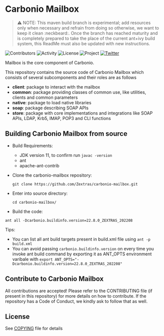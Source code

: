 # Carbonio Mailbox

> :warning: NOTE: This maven build branch is experimental; add resources only when necessary and refrain from doing so otherwise, we want to keep it clean :neckbeard:. Once the branch has reached maturity and is completely prepared to take the place of the current ant+ivy build system, this ReadMe must also be updated with new instructions.

![Contributors](https://img.shields.io/github/contributors/zextras/carbonio-mailbox "Contributors") ![Activity](https://img.shields.io/github/commit-activity/m/zextras/carbonio-mailbox "Activity") ![License](https://img.shields.io/badge/license-AGPL%203-green
"License") ![Project](https://img.shields.io/badge/project-carbonio-informational
"Project") [![Twitter](https://img.shields.io/twitter/url/https/twitter.com/zextras.svg?style=social&label=Follow%20%40zextras)](https://twitter.com/zextras)

Mailbox is the core component of Carbonio.

This repository contains the source code of Carbonio Mailbox which consists of several subcomponents and their roles are as follows

- **client**: package to interact with the mailbox
- **common**: package providing classes of common use, like utilities, clients and common parameters
- **native**: package to load native libraries
- **soap**: package describing SOAP APIs
- **store**: package with core implementations and integrations like SOAP APIs, LDAP, Krb5, IMAP, POP3 and CLI functions

## Building Carbonio Mailbox from source

- Build Requirements:
  - JDK version 11, to confirm run `javac -version`
  - ant
  - apache-ant-contrib

- Clone the carbonio-mailbox repository:

    `git clone https://github.com/Zextras/carbonio-mailbox.git`

- Enter into source directory:

    `cd carbonio-mailbox/`

- Build the code:

 `ant all -Dcarbonio.buildinfo.version=22.8.0_ZEXTRAS_202208`

 Tips:

- You can list all ant build targets present in build.xml file using `ant -p build.xml`
- You can avoid passing `carbonio.buildinfo.version` on every time you invoke ant build command by exporting it as ANT_OPTS environment varibale with `export ANT_OPTS="-Dcarbonio.buildinfo.version=22.8.0_ZEXTRAS_202208"`

## Contribute to Carbonio Mailbox

All contributions are accepted! Please refer to the CONTRIBUTING file (if present in this repository) for more details on how to contribute. If the repository has a Code of Conduct, we kindly ask to follow that as well.

## License

See [COPYING](COPYING) file for details
